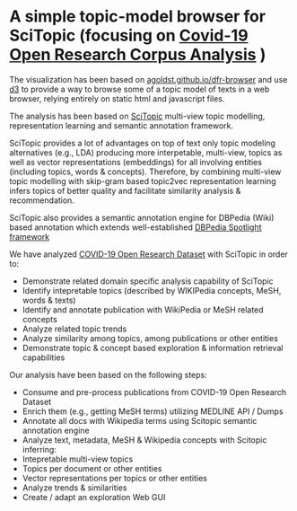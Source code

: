 # A simple topic-model browser for SciTopic (focusing on [Covid-19 Open Research Corpus Analysis](https://www.semanticscholar.org/cord19/download) )

The visualization has been based on [agoldst.github.io/dfr-browser](http://agoldst.github.io/dfr-browser) and use [d3](http://d3js.org) to provide a way to browse some of a topic model of texts in a web browser, relying entirely on static html and javascript files. 

The analysis has been based on [SciTopic](https://github.com/atypon/MVTopicModel) multi-view topic modelling, representation learning and semantic annotation framework. 

SciTopic provides a lot of advantages on top of text only topic modeling alternatives (e.g., LDA) producing more interpetable, multi-view, topics as well as vector representations (embeddings) for all involving entities (including topics, words & concepts). Therefore, by combining multi-view topic modelling with skip-gram based topic2vec representation learning infers topics of better quality and facilitate similarity analysis & recommendation.

SciTopic also provides a semantic annotation engine for DBPedia (Wiki) based annotation which extends well-established [DBPedia Spotlight framework](https://www.dbpedia-spotlight.org/) 

We have analyzed [COVID-19 Open Research Dataset](https://pages.semanticscholar.org/coronavirus-research) with SciTopic in order to:

- Demonstrate related domain specific analysis capability of SciTopic
- Identify intepretable topics (described by WIKIPedia concepts, MeSH, words & texts)
- Identify and annotate publication with WikiPedia or MeSH related concepts
- Analyze related topic trends 
- Analyze similarity among topics, among publications or other entities
- Demonstrate topic & concept based exploration & information retrieval capabilities

Our analysis have been based on the following steps:

- Consume and pre-process publications from COVID-19 Open Research Dataset 
- Enrich them (e.g., getting MeSH terms) utilizing MEDLINE API / Dumps 
- Annotate all docs with Wikipedia terms using Scitopic semantic annotation engine  
- Analyze text, metadata, MeSH & Wikipedia concepts with Scitopic inferring:
- Intepretable multi-view topics 
- Topics per document or other entities
- Vector representations per topics or other entities 
- Analyze trends & similarities 
- Create / adapt an exploration Web GUI

